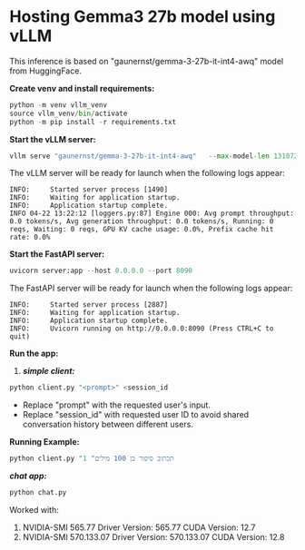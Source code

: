# Hosting Gemma3 27b model using vLLM #

This inference is based on "gaunernst/gemma-3-27b-it-int4-awq" model from HuggingFace.

**Create venv and install requirements:**
```python
python -m venv vllm_venv
source vllm_venv/bin/activate
python -m pip install -r requirements.txt
```

**Start the vLLM server:**
```python
vllm serve "gaunernst/gemma-3-27b-it-int4-awq"   --max-model-len 131072   --tensor-parallel-size 2
```
The vLLM server will be ready for launch when the following logs appear:
```
INFO:     Started server process [1490]
INFO:     Waiting for application startup.
INFO:     Application startup complete.
INFO 04-22 13:22:12 [loggers.py:87] Engine 000: Avg prompt throughput: 0.0 tokens/s, Avg generation throughput: 0.0 tokens/s, Running: 0 reqs, Waiting: 0 reqs, GPU KV cache usage: 0.0%, Prefix cache hit rate: 0.0%
```



 **Start the FastAPI server:**
```python
uvicorn server:app --host 0.0.0.0 --port 8090
```

The FastAPI server will be ready for launch when the following logs appear:
```
INFO:     Started server process [2887]
INFO:     Waiting for application startup.
INFO:     Application startup complete.
INFO:     Uvicorn running on http://0.0.0.0:8090 (Press CTRL+C to quit)
```


**Run the app:**
1. ***simple client:***
```python
python client.py "<prompt>" <session_id
```

* Replace "prompt" with the requested user's input.
* Replace "session_id" with requested user ID to avoid shared conversation history between different users.

**Running Example:**
```python
python client.py "תכתוב סיפור בן 100 מילים" 1
```

***chat app:***
```python
python chat.py 
```



Worked with:
1.  NVIDIA-SMI 565.77                 Driver Version: 565.77         CUDA Version: 12.7
2.  NVIDIA-SMI 570.133.07             Driver Version: 570.133.07     CUDA Version: 12.8 
